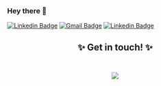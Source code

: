 ### Hey there 👋 

[![Linkedin Badge](https://img.shields.io/badge/-dhruv-bhavsar-blue?style=flat-square&logo=Linkedin&logoColor=white&link=https://www.linkedin.com/in/dhruv-bhavsar//)](https://www.linkedin.com/in/dhruv-bhavsar/) [![Gmail Badge](https://img.shields.io/badge/-dhruv25423@gmail.com-c14438?style=flat-square&logo=Gmail&logoColor=white&link=mailto:dhruv25423@gmail.com)](mailto:dhruv25423@gmail.com) [![Linkedin Badge](https://img.shields.io/badge/-kunalraghav-blue?style=flat-square&logo=Linkedin&logoColor=white&link=https://www.linkedin.com/in/kunalraghav/)](https://www.linkedin.com/in/kunalraghav/)

<!--
**dhruv423/dhruv423** is a ✨ _special_ ✨ repository because its `README.md` (this file) appears on your GitHub profile.

Here are some ideas to get you started:

- 🔭 I’m currently working on ...
- 🌱 I’m currently learning ...
- 👯 I’m looking to collaborate on ...
- 🤔 I’m looking for help with ...
- 💬 Ask me about ...
- 📫 How to reach me: ...
- 😄 Pronouns: ...
- ⚡ Fun fact: ...
-->


<h2 align="center">
✨ Get in touch! ✨
  
  <p align="center"><br/>
   <a href="https://www.linkedin.com/in/dhruv-bhavsar/">
    <img src="https://img.shields.io/badge/linkedin-dhruv--bhavsar-blue">
  </a>
  
</p>
</h2>
